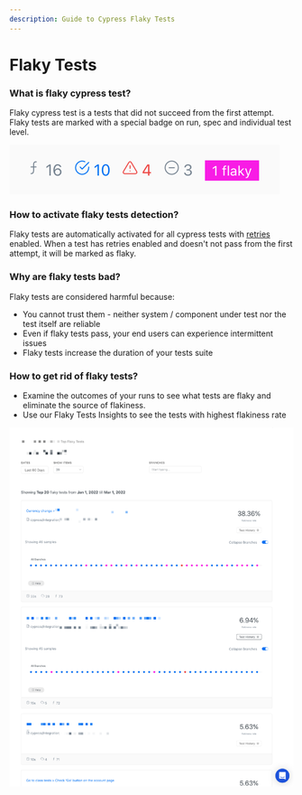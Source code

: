```yaml
---
description: Guide to Cypress Flaky Tests
---
```


# Flaky Tests

### What is flaky cypress test?

Flaky cypress test is a tests that did not succeed from the first attempt. Flaky tests are marked with a special badge on run, spec and individual test level.

![Cypress Run Summary with 1 flaky test detected](<../.gitbook/assets/cypress-flaky-tests (1).png>)

### How to activate flaky tests detection?

Flaky tests are automatically activated for all cypress tests with [retries](https://docs.cypress.io/guides/guides/test-retries#How-It-Works) enabled. When a test has retries enabled and doesn't not pass from the first attempt, it will be marked as flaky.&#x20;

### Why are flaky tests bad?

Flaky tests are considered harmful because:

* You cannot trust them - neither system / component under test nor the test itself are reliable
* Even if flaky tests pass, your end users can experience intermittent issues
* Flaky tests increase the duration of your tests suite

### How to get rid of flaky tests?

* Examine the outcomes of your runs to see what tests are flaky and eliminate the source of flakiness.
* Use our Flaky Tests Insights to see the tests with highest flakiness rate

![Cypress Top Flaky Tests Insights](../.gitbook/assets/cypress-flaky-tests.png)

&#x20;

